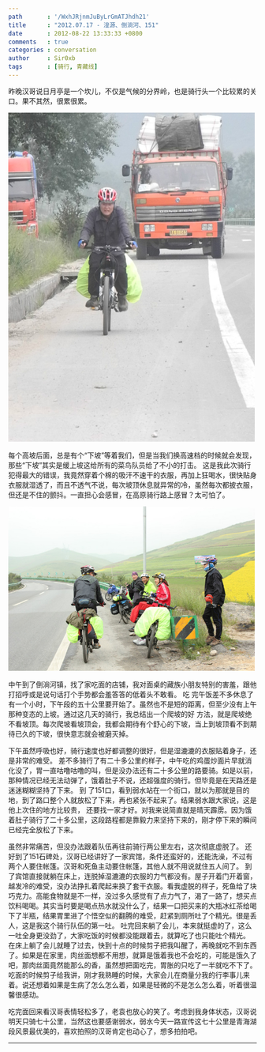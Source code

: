 ```yaml
---
path       : '/WxhJRjnmJuByLrGmATJhdh21'
title      : "2012.07.17 - 湟源、倒淌河、151"
date       : 2012-08-22 13:33:33 +0800
comments   : true
categories : conversation
author     : Sir0xb
tags       : [骑行, 青藏线]
---
```


昨晚汉哥说日月亭是一个坎儿，不仅是气候的分界岭，也是骑行头一个比较累的关口。果不其然，很累很累。

<img src="/images/2012/2012-08-22-133333-1.jpg" width="500" />

<!--more-->

每个高坡后面，总是有个“下坡”等着我们，但是当我们换高速档的时候就会发现，那些“下坡”其实是缓上坡这给所有的菜鸟队员给了不小的打击。
这是我此次骑行犯得最大的错误，我竟然穿着个棉的吸汗不速干的衣服，再加上狂喝水，很快贴身衣服就湿透了，而且不透气不说，每次坡顶休息就异常的冷，虽然每次都披衣服，但还是不住的颤抖。一直担心会感冒，在高原骑行路上感冒？太可怕了。

<img src="/images/2012/2012-08-22-133333-2.jpg" width="500" />

中午到了倒淌河镇，找了家吃面的店铺，我对面桌的藏族小朋友特别的害羞，跟他打招呼或是说句话打个手势都会羞答答的低着头不敢看。
吃 完午饭差不多休息了有一个小时，下午段的五十公里要开始了。虽然也不是短的距离，但至少没有上午那种变态的上坡。通过这几天的骑行，我总结出一个爬坡的好 方法，就是爬坡绝不看坡顶。每次爬坡看坡顶会，我都会期待有个舒心的下坡，当上到坡顶看不到期待已久的下坡，很快意志就会被磨灭掉。

下午虽然呼吸也好，骑行速度也好都调整的很好，但是湿漉漉的衣服贴着身子，还是非常的难受。
差不多骑行了有二十多公里的样子，中午吃的鸡蛋炒面片早就消化没了，胃一直咕噜咕噜的叫，但是没办法还有二十多公里的路要骑。如是以前，那种情况已经无法动弹了，饿着肚子不说，还超强度的骑行。但毕竟是在天路还是迷迷糊糊坚持了下来。
到 了151口，看到弱水站在一个街口，就以为那就是目的地，到了路口整个人就放松了下来，再也紧张不起来了。结果弱水跟大家说，这是他上次住的地方比较贵， 还要找一家才好。对我来说简直就是晴天霹雳。因为饿着肚子骑行了二十多公里，这段路程都是靠毅力来坚持下来的，刚才停下来的瞬间已经完全放松了下来。

虽然非常痛苦，但没办法跟着队伍再往前骑行两公里左右，这次彻底虚脱了。
还好到了151石碑处，汉哥已经讲好了一家宾馆，条件还蛮好的，还能洗澡，不过有两个人要住帐篷。汉哥和死鱼主动要住帐篷，其他人就不用说就住五人间了。
到 了宾馆直接就躺在床上，连脱掉湿漉漉的衣服的力气都没有。屋子开着门开着窗，越发冷的难受，没办法挣扎着爬起来换了套干衣服。看我虚脱的样子，死鱼给了块 巧克力。高能食物就是不一样，没过多久感觉有了点力气了，渴了一路了，想买点饮料喝喝。其实当时要是喝点热水就没什么了，结果一口把买来的大瓶冰红茶给喝 下了半瓶，结果胃里进了个悟空似的翻腾的难受，赶紧到厕所吐了个精光。很是丢人，这是我这个骑行队伍的第一吐。
吐完回来躺了会儿，本来就挺虚的了，这么一吐全身更没劲了，大家吃饭的时候都没能跟着去，就算吃了也只能吐个精光。
在床上躺了会儿就睡了过去，快到十点的时候剪子把我叫醒了，再晚就吃不到东西了。如果是在家里，肉丝面想都不用想，就算是饿着我也不会吃的，可能是饿久了吧，那肉丝面竟然能那么的香，虽然想把面吃完，胃胀的只吃了一半就吃不下了。
吃面的时候剪子给我讲，刚才我熟睡的时候，大家会儿在商量分我的行李事儿来着。说还想着如果是生病了怎么怎么着，如果是轻微的不是怎么怎么着，听着很温馨很感动。

吃完面回来看汉哥表情轻松多了，老袁也放心的笑了。考虑到我身体状态，汉哥说明天只骑七十公里，当然这也要感谢弱水，弱水今天一路宣传这七十公里是青海湖段风景最优美的，喜欢拍照的汉哥肯定也动心了，想多拍拍吧。

***

